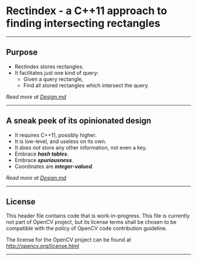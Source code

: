# Rectindex - a C++11 approach to finding intersecting rectangles

----

## Purpose

- Rectindex stores rectangles.
- It facilitates just one kind of query:
  - Given a query rectangle,
  - Find all stored rectangles which intersect the query.

*Read more at [Design.md](./Design.md)*

----

## A sneak peek of its opinionated design

- It requires C++11, possibly higher.
- It is low-level, and useless on its own.
- It *does not* store any other information, not even a key.
- Embrace ***hash tables***.
- Embrace ***spuriousness***.
- Coordinates are ***integer-valued***.

*Read more at [Design.md](./Design.md)*

----

## License

This header file contains code that is work-in-progress.
This file is currently not part of OpenCV project, but its license terms shall be chosen
to be compatible with the policy of OpenCV code contribution guideline.

The license for the OpenCV project can be found at http://opencv.org/license.html

----
